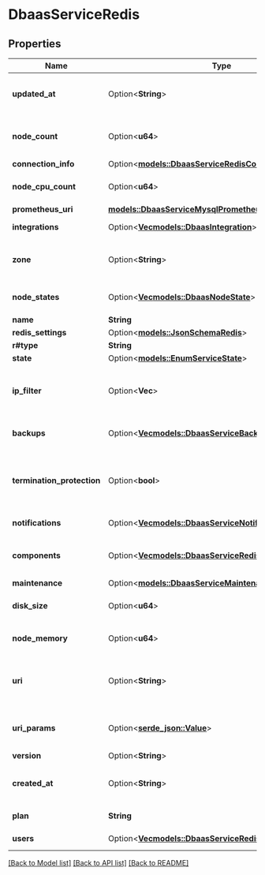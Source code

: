 # DbaasServiceRedis

## Properties

Name | Type | Description | Notes
------------ | ------------- | ------------- | -------------
**updated_at** | Option<**String**> | Service last update timestamp (ISO 8601) | [optional]
**node_count** | Option<**u64**> | Number of service nodes in the active plan | [optional]
**connection_info** | Option<[**models::DbaasServiceRedisConnectionInfo**](dbaas_service_redis_connection_info.md)> |  | [optional]
**node_cpu_count** | Option<**u64**> | Number of CPUs for each node | [optional]
**prometheus_uri** | [**models::DbaasServiceMysqlPrometheusUri**](dbaas_service_mysql_prometheus_uri.md) |  | 
**integrations** | Option<[**Vec<models::DbaasIntegration>**](dbaas-integration.md)> | Service integrations | [optional]
**zone** | Option<**String**> | The zone where the service is running | [optional]
**node_states** | Option<[**Vec<models::DbaasNodeState>**](dbaas-node-state.md)> | State of individual service nodes | [optional]
**name** | **String** |  | 
**redis_settings** | Option<[**models::JsonSchemaRedis**](json-schema-redis.md)> |  | [optional]
**r#type** | **String** |  | 
**state** | Option<[**models::EnumServiceState**](enum-service-state.md)> |  | [optional]
**ip_filter** | Option<**Vec<String>**> | Allowed CIDR address blocks for incoming connections | [optional]
**backups** | Option<[**Vec<models::DbaasServiceBackup>**](dbaas-service-backup.md)> | List of backups for the service | [optional]
**termination_protection** | Option<**bool**> | Service is protected against termination and powering off | [optional]
**notifications** | Option<[**Vec<models::DbaasServiceNotification>**](dbaas-service-notification.md)> | Service notifications | [optional]
**components** | Option<[**Vec<models::DbaasServiceRedisComponentsInner>**](dbaas_service_redis_components_inner.md)> | Service component information objects | [optional]
**maintenance** | Option<[**models::DbaasServiceMaintenance**](dbaas-service-maintenance.md)> |  | [optional]
**disk_size** | Option<**u64**> | TODO UNIT disk space for data storage | [optional]
**node_memory** | Option<**u64**> | TODO UNIT of memory for each node | [optional]
**uri** | Option<**String**> | URI for connecting to the service (may be absent) | [optional]
**uri_params** | Option<[**serde_json::Value**](.md)> | service_uri parameterized into key-value pairs | [optional]
**version** | Option<**String**> | Redis version | [optional]
**created_at** | Option<**String**> | Service creation timestamp (ISO 8601) | [optional]
**plan** | **String** | Subscription plan | 
**users** | Option<[**Vec<models::DbaasServiceRedisUsersInner>**](dbaas_service_redis_users_inner.md)> | List of service users | [optional]

[[Back to Model list]](../README.md#documentation-for-models) [[Back to API list]](../README.md#documentation-for-api-endpoints) [[Back to README]](../README.md)


